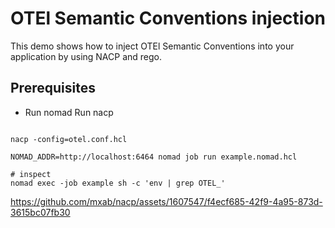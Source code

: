 # OTEl Semantic Conventions injection

This demo shows how to inject OTEl Semantic Conventions into your application by using NACP and rego.

## Prerequisites

- Run nomad
Run nacp
```shell

nacp -config=otel.conf.hcl
```

```shell
NOMAD_ADDR=http://localhost:6464 nomad job run example.nomad.hcl

# inspect
nomad exec -job example sh -c 'env | grep OTEL_'
```


https://github.com/mxab/nacp/assets/1607547/f4ecf685-42f9-4a95-873d-3615bc07fb30

